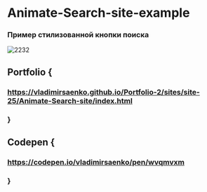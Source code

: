 # Animate-Search-site-example
 
### Пример стилизованной кнопки поиска

![2232](https://user-images.githubusercontent.com/56477695/118030206-a8384800-b36d-11eb-9e6f-ed6804ae82b6.png)

## Portfolio {

### https://vladimirsaenko.github.io/Portfolio-2/sites/site-25/Animate-Search-site/index.html

### }

## Codepen {

### https://codepen.io/vladimirsaenko/pen/wvqmvxm

### }
